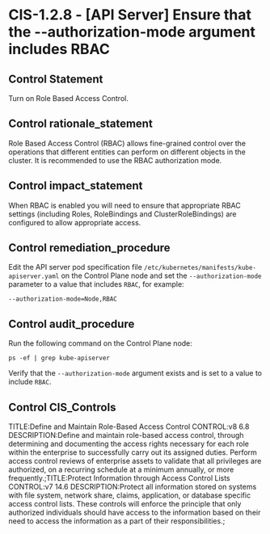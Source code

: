 # CIS-1.2.8 - \[API Server\] Ensure that the --authorization-mode argument includes RBAC

## Control Statement

Turn on Role Based Access Control.

## Control rationale_statement

Role Based Access Control (RBAC) allows fine-grained control over the operations that different entities can perform on different objects in the cluster. It is recommended to use the RBAC authorization mode.

## Control impact_statement

When RBAC is enabled you will need to ensure that appropriate RBAC settings (including Roles, RoleBindings and ClusterRoleBindings) are configured to allow appropriate access.

## Control remediation_procedure

Edit the API server pod specification file `/etc/kubernetes/manifests/kube-apiserver.yaml` on the Control Plane node and set the `--authorization-mode` parameter to a value that includes `RBAC`, for example:

```
--authorization-mode=Node,RBAC
```

## Control audit_procedure

Run the following command on the Control Plane node:

```
ps -ef | grep kube-apiserver
```

Verify that the `--authorization-mode` argument exists and is set to a value to include `RBAC`.

## Control CIS_Controls

TITLE:Define and Maintain Role-Based Access Control CONTROL:v8 6.8 DESCRIPTION:Define and maintain role-based access control, through determining and documenting the access rights necessary for each role within the enterprise to successfully carry out its assigned duties. Perform access control reviews of enterprise assets to validate that all privileges are authorized, on a recurring schedule at a minimum annually, or more frequently.;TITLE:Protect Information through Access Control Lists CONTROL:v7 14.6 DESCRIPTION:Protect all information stored on systems with file system, network share, claims, application, or database specific access control lists. These controls will enforce the principle that only authorized individuals should have access to the information based on their need to access the information as a part of their responsibilities.;
